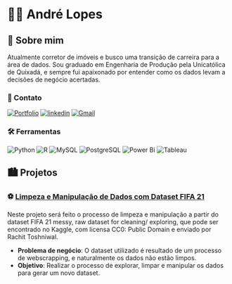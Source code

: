 # 🧑‍💻 André Lopes
## 🚀 Sobre mim
Atualmente corretor de imóveis e busco uma transição de carreira para a área de dados. Sou graduado em Engenharia de Produção pela Unicatólica de Quixadá, e sempre fui apaixonado por entender como os dados levam a decisões de negócio acertadas. 
### 🔗 Contato 
[![Portfolio](https://img.shields.io/badge/Portfolio-FF5722?style=for-the-badge&logo=todoist&logoColor=white)](https://sites.google.com/view/portfolioandreluizls1)
[![linkedin](https://img.shields.io/badge/linkedin-0A66C2?style=for-the-badge&logo=linkedin&logoColor=white)](https://www.linkedin.com/in/andreluizls1/)
[![Gmail](https://img.shields.io/badge/Gmail-333333?style=for-the-badge&logo=gmail&logoColor=red)](mailto:datalopes1@gmail.com)
### 🛠 Ferramentas
![Python](https://img.shields.io/badge/python-3670A0?style=for-the-badge&logo=python&logoColor=ffdd54)
![R](https://img.shields.io/badge/R-276DC3?style=for-the-badge&logo=r&logoColor=white)
![MySQL](https://img.shields.io/badge/MySQL-00000F?style=for-the-badge&logo=mysql&logoColor=white)
![PostgreSQL](https://img.shields.io/badge/PostgreSQL-000?style=for-the-badge&logo=postgresql)
![Power Bi](https://img.shields.io/badge/power_bi-F2C811?style=for-the-badge&logo=powerbi&logoColor=black)
![Tableau](https://img.shields.io/badge/Tableau-E97627?style=for-the-badge&logo=Tableau&logoColor=white)

## 🏙️ Projetos
### ⚽ [Limpeza e Manipulação de Dados com Dataset FIFA 21](https://github.com/datalopes1/fifa21_datacleaning)
Neste projeto será feito o processo de limpeza e manipulação a partir do dataset FIFA 21 messy, raw dataset for cleaning/ exploring, que pode ser encontrado no Kaggle, com licensa CC0: Public Domain e enviado por Rachit Toshniwal.

- **Problema de negócio**: O dataset utilizado é resultado de um processo de webscrapping, e naturalmente os dados não estão limpos.
- **Objetivo**: Realizar o processo de explorar, limpar e manipular os dados para gerar um novo dataset. 
